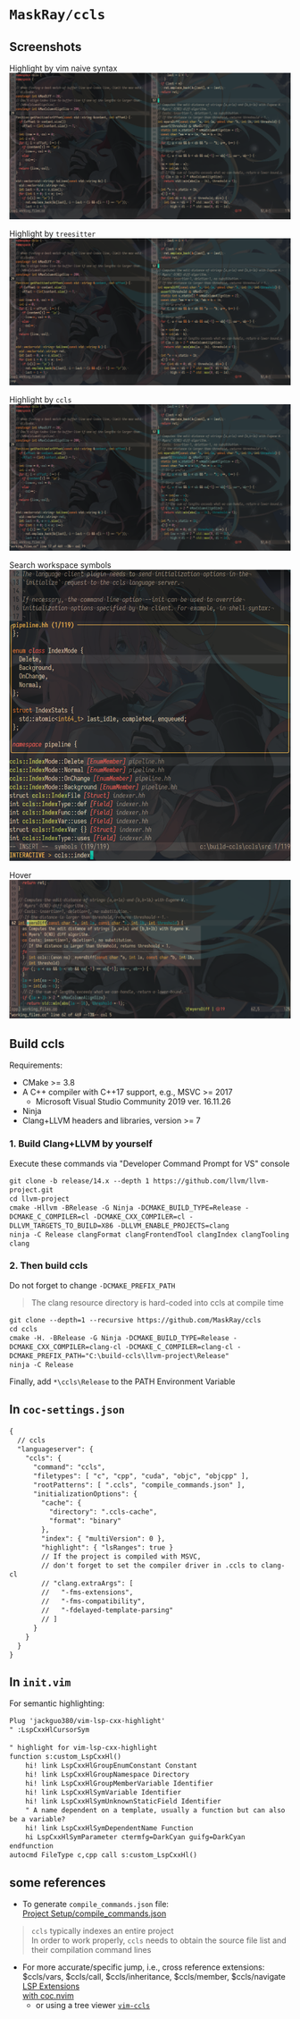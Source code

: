 # `MaskRay/ccls`

## Screenshots

Highlight by vim naive syntax
![](./imgs/ccls/naive_syntax.png)

Highlight by `treesitter`
![](./imgs/ccls/treesitter.png)

Highlight by `ccls`
![](./imgs/ccls/ccls.png)

Search workspace symbols
![](./imgs/ccls/ccls_workspace_symbols.png)

Hover
![](./imgs/ccls/ccls_hover.png)

## Build ccls

Requirements:  
- CMake >= 3.8  
- A C++ compiler with C++17 support, e.g., MSVC >= 2017  
    - Microsoft Visual Studio Community 2019 ver. 16.11.26  
- Ninja  
- Clang+LLVM headers and libraries, version >= 7  

### 1. Build Clang+LLVM by yourself

Execute these commands via "Developer Command Prompt for VS" console  

``` dosbatch
git clone -b release/14.x --depth 1 https://github.com/llvm/llvm-project.git
cd llvm-project
cmake -Hllvm -BRelease -G Ninja -DCMAKE_BUILD_TYPE=Release -DCMAKE_C_COMPILER=cl -DCMAKE_CXX_COMPILER=cl -DLLVM_TARGETS_TO_BUILD=X86 -DLLVM_ENABLE_PROJECTS=clang
ninja -C Release clangFormat clangFrontendTool clangIndex clangTooling clang
```

### 2. Then build ccls

Do not forget to change `-DCMAKE_PREFIX_PATH`  
> The clang resource directory is hard-coded into ccls at compile time  

``` dosbatch
git clone --depth=1 --recursive https://github.com/MaskRay/ccls
cd ccls
cmake -H. -BRelease -G Ninja -DCMAKE_BUILD_TYPE=Release -DCMAKE_CXX_COMPILER=clang-cl -DCMAKE_C_COMPILER=clang-cl -DCMAKE_PREFIX_PATH="C:\build-ccls\llvm-project\Release"
ninja -C Release
```

Finally, add `*\ccls\Release` to the PATH Environment Variable  

## In `coc-settings.json`

``` jsonc
{
  // ccls
  "languageserver": {
    "ccls": {
      "command": "ccls",
      "filetypes": [ "c", "cpp", "cuda", "objc", "objcpp" ],
      "rootPatterns": [ ".ccls", "compile_commands.json" ],
      "initializationOptions": {
        "cache": {
          "directory": ".ccls-cache",
          "format": "binary"
        },
        "index": { "multiVersion": 0 },
        "highlight": { "lsRanges": true }
        // If the project is compiled with MSVC,
        // don't forget to set the compiler driver in .ccls to clang-cl
        // "clang.extraArgs": [
        //   "-fms-extensions",
        //   "-fms-compatibility",
        //   "-fdelayed-template-parsing"
        // ]
      }
    }
  }
}
```

## In `init.vim`

For semantic highlighting:  
``` vim
Plug 'jackguo380/vim-lsp-cxx-highlight'
" :LspCxxHlCursorSym

" highlight for vim-lsp-cxx-highlight
function s:custom_LspCxxHl()
    hi! link LspCxxHlGroupEnumConstant Constant
    hi! link LspCxxHlGroupNamespace Directory
    hi! link LspCxxHlGroupMemberVariable Identifier
    hi! link LspCxxHlSymVariable Identifier
    hi! link LspCxxHlSymUnknownStaticField Identifier
    " A name dependent on a template, usually a function but can also be a variable?
    hi! link LspCxxHlSymDependentName Function
    hi LspCxxHlSymParameter ctermfg=DarkCyan guifg=DarkCyan
endfunction
autocmd FileType c,cpp call s:custom_LspCxxHl()
```

## some references

- To generate `compile_commands.json` file:  
[Project Setup/compile_commands.json](https://github.com/MaskRay/ccls/wiki/Project-Setup#compile_commandsjson)

> `ccls` typically indexes an entire project  
> In order to work properly, `ccls` needs to obtain the source file list and their compilation command lines  

- For more accurate/specific jump, i.e., cross reference extensions:  
\$ccls/vars, \$ccls/call, \$ccls/inheritance, \$ccls/member, \$ccls/navigate  
[LSP Extensions](https://github.com/MaskRay/ccls/wiki/LSP-Extensions)  
[with coc.nvim](https://github.com/MaskRay/ccls/wiki/coc.nvim#cross-reference-extensions)  
    - or using a tree viewer [`vim-ccls`](https://github.com/m-pilia/vim-ccls#commands)  
